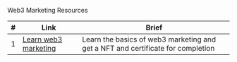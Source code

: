 Web3 Marketing Resources

<!-- |index|resource link|brief| -->

| #  |  Link | Brief  |  
|---|---|---|
|  1 |  [Learn web3 marketing](https://www.voicedao.fun/a-free-course-on-how-to-become-a-marketer-in-web3-and-get-a-job-)  | Learn the basics of web3 marketing and get a NFT and certificate for completion |  
